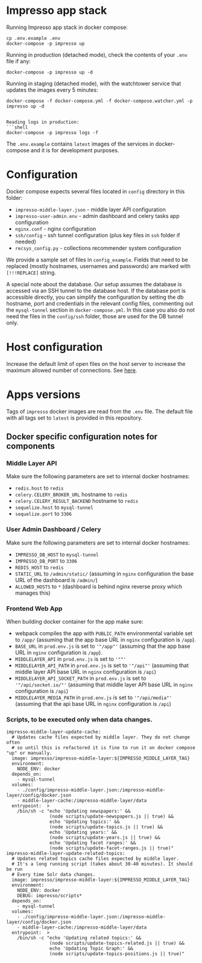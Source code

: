 # Impresso app stack

Running Impresso app stack in docker compose:

```shell
cp .env.example .env
docker-compose -p impresso up
```

Running in production (detached mode), check the contents of your `.env` file if any:

```shell
docker-compose -p impresso up -d
```

Running in staging (detached mode), with the watchtower service that updates the images every 5 minutes:

```shell
docker-compose -f docker-compose.yml -f docker-compose.watcher.yml -p impresso up -d
```


```shell

Reading logs in production:
```shell
docker-compose -p impresso logs -f
```

The `.env.example` contains `latest` images of the services in docker-compose and it is for development purposes.

# Configuration

Docker compose expects several files located in `config` directory in this folder:

 * `impresso-middle-layer.json` - middle layer API configuration
 * `impresso-user-admin.env` - admin dashboard and celery tasks app configuration
 * `nginx.conf` - nginx configuration
 * `ssh/config` - ssh tunnel configuration (plus key files in `ssh` folder if needed)
 * `recsys_config.py` - collections recommender system configuration

We provide a sample set of files in `config_example`. Fields that need to be replaced (mostly hostnames, usernames and passwords) are marked with `[!!!REPLACE]` string.

A special note about the database. Our setup assumes the database is accessed via an SSH tunnel to the database host. If the database port is accessible directly, you can simplify the configuration by setting the db hostname, port and credentials in the relevant config files, commenting out the `mysql-tunnel` section in `docker-compose.yml`. In this case you also do not need the files in the `config/ssh` folder, those are used for the DB tunnel only.

# Host configuration

Increase the default limit of open files on the host server to increase the maximum allowed number of connections. See [here](https://socket.io/docs/v4/performance-tuning/#at-the-os-level).

# Apps versions

Tags of `impresso` docker images are read from the `.env` file. The default file with all tags set to `latest` is provided in this repository.

## Docker specific configuration notes for components

### Middle Layer API

Make sure the following parameters are set to internal docker hostnames:

 * `redis.host` to `redis`
 * `celery.CELERY_BROKER_URL` hostname to `redis`
 * `celery.CELERY_RESULT_BACKEND` hostname to `redis`
 * `sequelize.host` to `mysql-tunnel`
 * `sequelize.port` to `3306`


### User Admin Dashboard / Celery

Make sure the following parameters are set to internal docker hostnames:

 * `IMPRESSO_DB_HOST` to `mysql-tunnel`
 * `IMPRESSO_DB_PORT` to `3306`
 * `REDIS_HOST` to `redis`
 * `STATIC_URL` to `/admin/static/` (assuming in `nginx` configuration the base URL of the dashboard is `/admin/`)
 * `ALLOWED_HOSTS` to `*` (dashboard is behind nginx reverse proxy which manages this)

### Frontend Web App

When building docker container for the app make sure:

 * webpack compiles the app with `PUBLIC_PATH` environmental variable set to `/app/` (assuming that the app base URL in `nginx` configuration is `/app`).
 * `BASE_URL` in `prod.env.js` is set to `'"/app"'` (assuming that the app base URL in `nginx` configuration is `/app`).
 * `MIDDLELAYER_API` in `prod.env.js` is set to `'""'`
 * `MIDDLELAYER_API_PATH` in `prod.env.js` is set to `'"/api"'` (assuming that middle layer API base URL in `nginx` configuration is `/api`)
 * `MIDDLELAYER_API_SOCKET_PATH` in `prod.env.js` is set to `'"/api/socket.io/"'` (assuming that middle layer API base URL in `nginx` configuration is `/api`)
 * `MIDDLELAYER_MEDIA_PATH`  in `prod.env.js` is set to `'"/api/media"'` (assuming that the api base URL in `nginx` configuration is `/api`)


### Scripts, to be executed only when data changes.

```
impresso-middle-layer-update-cache:
  # Updates cache files expected by middle layer. They do not change often
  # so until this is refactored it is fine to run it on docker compose "up" or manually.
  image: impresso/impresso-middle-layer:${IMPRESSO_MIDDLE_LAYER_TAG}
  environment:
    NODE_ENV: docker
  depends_on:
    - mysql-tunnel
  volumes:
    - ./config/impresso-middle-layer.json:/impresso-middle-layer/config/docker.json
    - middle-layer-cache:/impresso-middle-layer/data
  entrypoint:  >
    /bin/sh -c "echo 'Updating newspapers:' &&
                (node scripts/update-newspapers.js || true) &&
                echo 'Updating topics:' &&
                (node scripts/update-topics.js || true) &&
                echo 'Updating years:' &&
                (node scripts/update-years.js || true) &&
                echo 'Updating facet ranges:' &&
                (node scripts/update-facet-ranges.js || true)"
impresso-middle-layer-update-related-topics:
  # Updates related topics cache files expected by middle layer.
  # It's a long running script (takes about 30-40 minutes). It should be run
  # Every time Solr data changes.
  image: impresso/impresso-middle-layer:${IMPRESSO_MIDDLE_LAYER_TAG}
  environment:
    NODE_ENV: docker
    DEBUG: impresso/scripts*
  depends_on:
    - mysql-tunnel
  volumes:
    - ./config/impresso-middle-layer.json:/impresso-middle-layer/config/docker.json
    - middle-layer-cache:/impresso-middle-layer/data
  entrypoint:  >
    /bin/sh -c "echo 'Updating related topics:' &&
                (node scripts/update-topics-related.js || true) &&
                echo 'Updating Topic Graph:' &&
                (node scripts/update-topics-positions.js || true)"
```
